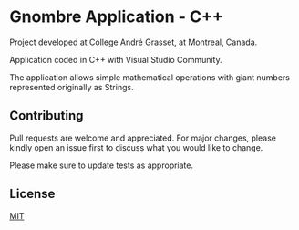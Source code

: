 # Gnombre Application - C++ 

Project developed at College André Grasset, at Montreal, Canada.

Application coded in C++ with Visual Studio Community. 

The application allows simple mathematical operations with giant numbers represented originally as Strings.

## Contributing
Pull requests are welcome and appreciated. For major changes, please kindly open an issue first to discuss what you would like to change.

Please make sure to update tests as appropriate.

## License
[MIT](https://choosealicense.com/licenses/mit/)
